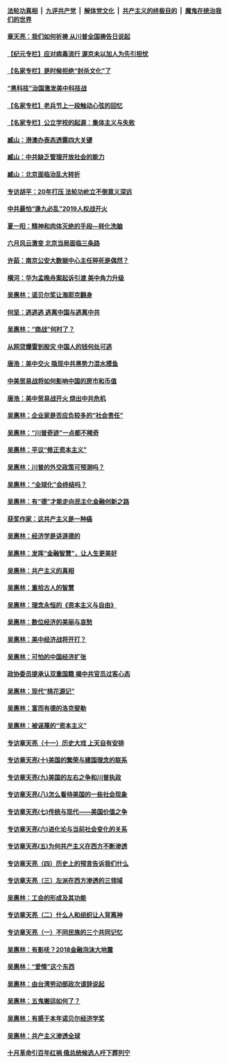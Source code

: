 ####  [法轮功真相](../../../../basic/blob/master/README.md?t=07110931) &nbsp;|&nbsp; [九评共产党](../../../../9ping.md/blob/master/README.md?t=07110931) &nbsp;|&nbsp; [解体党文化](../../../../jtdwh.md/blob/master/README.md?t=07110931)  &nbsp;|&nbsp; [共产主义的终极目的](../../../../gczydzjmd.md/blob/master/README.md?t=07110931) &nbsp;|&nbsp; [魔鬼在统治我们的世界](../../../../mgztzwmdsj.md/blob/master/README.md?t=07110931) 

#### [章天亮：我们如何祈祷 从川普全国祷告日说起](../pages/nsc423/n11944627.md?t=07110931) 

#### [【纪元专栏】应对病毒流行 渥京未以加人为先引担忧](../pages/nsc423/n11875714.md?t=07110931) 

#### [【名家专栏】是时候拒绝“封杀文化”了](../pages/nsc423/n11814093.md?t=07110931) 

#### [“黑科技”治国激发美中科技战](../pages/nsc423/n11638056.md?t=07110931) 

#### [【名家专栏】老兵节上一段触动心弦的回忆](../pages/nsc423/n11646016.md?t=07110931) 

#### [【名家专栏】公立学校的起源：集体主义与失败](../pages/nsc423/n11601833.md?t=07110931) 

#### [臧山：港澳办表态透露四大关键](../pages/nsc423/n11421628.md?t=07110931) 

#### [臧山：中共缺乏管理开放社会的能力](../pages/nsc423/n11407457.md?t=07110931) 

#### [臧山：北京面临治乱大转折](../pages/nsc423/n11406895.md?t=07110931) 

#### [专访胡平：20年打压 法轮功屹立不倒意义深远](../pages/nsc423/n11398800.md?t=07110931) 

#### [中共最怕“逢九必乱”2019人权战开火](../pages/nsc423/n11385248.md?t=07110931) 

#### [夏一阳：精神和肉体灭绝的手段—转化洗脑](../pages/nsc423/n11368250.md?t=07110931) 

#### [六月风云激变 北京当局面临三条路](../pages/nsc423/n11313668.md?t=07110931) 

#### [许茹：南京公安大数据中心主任猝死是偶然？](../pages/nsc423/n11064744.md?t=07110931) 

#### [横河：华为孟晚舟案起诉引渡 美中角力升级](../pages/nsc423/n11027230.md?t=07110931) 

#### [吴惠林：诺贝尔奖让海耶克翻身](../pages/nsc423/n10890049.md?t=07110931) 

#### [何坚：逃逃逃 逃离中国与逃离中共](../pages/nsc423/n10592891.md?t=07110931) 

#### [吴惠林：“商战”何时了？](../pages/nsc423/n10573558.md?t=07110931) 

#### [从网贷爆雷到股灾 中国人的钱何处可逃](../pages/nsc423/n10572800.md?t=07110931) 

#### [唐浩：美中交火 隐现中共黑势力混水摸鱼](../pages/nsc423/n10544040.md?t=07110931) 

#### [中美贸易战将如何影响中国的房市和币值](../pages/nsc423/n10543697.md?t=07110931) 

#### [唐浩：美中贸易战开火 烧出中共危机](../pages/nsc423/n10540126.md?t=07110931) 

#### [吴惠林：企业家是否应负较多的“社会责任”](../pages/nsc423/n10535022.md?t=07110931) 

#### [吴惠林：“川普奇迹”一点都不稀奇](../pages/nsc423/n10512808.md?t=07110931) 

#### [吴惠林：平议“修正资本主义”](../pages/nsc423/n10495724.md?t=07110931) 

#### [吴惠林：川普的外交政策可预测吗？](../pages/nsc423/n10462387.md?t=07110931) 

#### [吴惠林：“全球化”会终结吗？](../pages/nsc423/n10452838.md?t=07110931) 

#### [吴惠林：有“德”才能走向民主化金融创新之路](../pages/nsc423/n10432292.md?t=07110931) 

#### [获奖作家：这共产主义是一种癌](../pages/nsc423/n10431541.md?t=07110931) 

#### [吴惠林：经济学是讲道德的](../pages/nsc423/n10398014.md?t=07110931) 

#### [吴惠林：发挥“金融智慧”，让人生更美好](../pages/nsc423/n10375019.md?t=07110931) 

#### [吴惠林：共产主义的真相](../pages/nsc423/n10351394.md?t=07110931) 

#### [吴惠林：重拾古人的智慧](../pages/nsc423/n10337691.md?t=07110931) 

#### [吴惠林：理念永恒的《资本主义与自由》](../pages/nsc423/n10316274.md?t=07110931) 

#### [吴惠林：数位经济的美丽与哀愁](../pages/nsc423/n10292946.md?t=07110931) 

#### [吴惠林：美中经济战将开打？](../pages/nsc423/n10258825.md?t=07110931) 

#### [吴惠林：可怕的中国经济扩张](../pages/nsc423/n10219147.md?t=07110931) 

#### [政协委员提承认双重国籍 揭中共官员过客心态](../pages/nsc423/n10208809.md?t=07110931) 

#### [吴惠林：现代“桃花源记”](../pages/nsc423/n10185234.md?t=07110931) 

#### [吴惠林：富而有德的洛克斐勒](../pages/nsc423/n10142264.md?t=07110931) 

#### [吴惠林：被诬蔑的“资本主义”](../pages/nsc423/n10124816.md?t=07110931) 

#### [专访章天亮（十一）历史大戏 上天自有安排](../pages/nsc423/n10094905.md?t=07110931) 

#### [专访章天亮(十)美国的繁荣与建国理念的联系](../pages/nsc423/n10094899.md?t=07110931) 

#### [专访章天亮(九)美国的左右之争和川普执政](../pages/nsc423/n10094889.md?t=07110931) 

#### [专访章天亮(八)怎么看待美国的一些社会现象](../pages/nsc423/n10094857.md?t=07110931) 

#### [专访章天亮(七)传统与现代——美国价值之争](../pages/nsc423/n10093140.md?t=07110931) 

#### [专访章天亮(六)进化论与当前社会变化的关系](../pages/nsc423/n10092036.md?t=07110931) 

#### [专访章天亮(五)为何共产主义在西方不断渗透](../pages/nsc423/n10083620.md?t=07110931) 

#### [专访章天亮（四）历史上的预言告诉我们什么](../pages/nsc423/n10083606.md?t=07110931) 

#### [专访章天亮（三）左派在西方渗透的三领域](../pages/nsc423/n10081115.md?t=07110931) 

#### [吴惠林：工会的形成及其功能](../pages/nsc423/n10080633.md?t=07110931) 

#### [专访章天亮（二）什么人和组织让人背离神](../pages/nsc423/n10076637.md?t=07110931) 

#### [专访章天亮（一）不同民族的三个共同记忆](../pages/nsc423/n10074188.md?t=07110931) 

#### [吴惠林：有影呒？2018金融泡沫大地震](../pages/nsc423/n10040534.md?t=07110931) 

#### [吴惠林：“爱情”这个东西](../pages/nsc423/n10019423.md?t=07110931) 

#### [吴惠林：由台湾劳动部政次请辞说起](../pages/nsc423/n9979679.md?t=07110931) 

#### [吴惠林：五鬼搬运如何了？](../pages/nsc423/n9925338.md?t=07110931) 

#### [吴惠林：有感于本年诺贝尔经济学奖](../pages/nsc423/n9871883.md?t=07110931) 

#### [吴惠林：共产主义渗透全球](../pages/nsc423/n9812748.md?t=07110931) 

#### [十月革命引百年红祸 俄总统候选人吁下葬列宁](../pages/nsc423/n9810182.md?t=07110931) 

